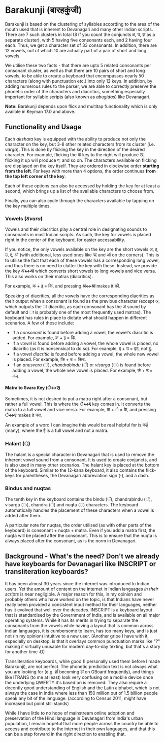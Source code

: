 # Barakunji (बारहकुंजी)
Barakunji is based on the clustering of syllables according to the area of the mouth used that is inherent to Devanagari and many other Indian scripts. There are 7 such clusters in total (8 if you count the conjuncts क्ष, त्र, ज्ञ as a separate cluster), with 5 having five consonants each, and 2 having four each. Thus, we get a character set of 33 consonants. In addition, there are 12 vowels, out of which 10 are actually part of a pair of short and long vowels.

We utilise these two facts - that there are upto 5 related consonants per consonant cluster, as well as that there are 10 pairs of short and long vowels, to be able to create a keyboard that encompasses nearly 50 characters (along with punctuation etc.) into only 12 keys. In addition, by adding numerous rules to the parser, we are able to correctly preserve the phonetic order of the characters and diacritics, something especially important for syllabic scripts (also known as *abugidas*) like Devanagari.

**Note:** Barakunji depends upon flick and multitap functionality which is only availble in Keyman 17.0 and above.


## Functionality and Usage
Each *akshara* key is equipped with the ability to produce not only the character on the key, but 3-8 other related characters from its cluster (i.e. *varga*). This is done by flicking the key in the direction of the desired character. For example, flicking the क key to the right will produce ख, flicking it up will produce ग, and so on. The characters available on flicking are displayed on the key itself. They are ordered in clockwise order **starting from the left**. For keys with more than 4 options, the order continues **from the top left corner of the key**.

Each of these options can also be accessed by holding the key for at least a second, which brings up a list of the available characters to choose from.

Finally, you can also cycle through the characters available by tapping on the key multiple times.

### Vowels (*Svara*)
Vowels and their diacritics play a central role in designating sounds to consonants in most Indian scripts. As such, the key for vowels is placed right in the center of the keyboard, for easier accessability.

If you notice, the only vowels available on the key are the short vowels अ, इ, उ, ए, ओ (with additional, less used ones like ऋ and ऑ on the corners). This is to utilise the fact that each of these vowels has a corresponding long vowel, and thus there is no need to clutter the key with these. Instead, we provide the key **अ↔आ** which converts short vowels to long vowels and vice versa. This also works on their matras (diacritics).

For example, क + इ = कि, and pressing **अ↔आ** makes it की.

Speaking of diacritics, all the vowels have the corresponding diacritics as their output when a consonant is found as the previous character (except अ, which outputs the ा diacritic, as each consonant has the अ sound by default and ा is probably one of the most frequently used matras). The keyboard has rules in place to dictate what should happen in different scenarios. A few of these include:
- If a *consonant* is found before adding a vowel, the vowel's diacritic is added. For example, क + इ = कि.
- If a *vowel* is found before adding a vowel, the whole vowel is placed, no diacritic (as it is nonsensical to do so). For example, इ + उ = इउ, not इु.
- If a *vowel diacritic* is found before adding a vowel, the whole new vowel is placed. For example, कि + उ = किउ.
- If an *anusvara* (ं), *chandrabindu* (ँ) or *visarga* (ः) is found before adding a vowel, the whole new vowel is placed. For example, कं + उ = कंउ.

#### Matra to Svara Key (े↔ए)
Sometimes, it is not desired to put a matra right after a consonant, but rather a full vowel. This is where the **े↔ए** key comes in. It converts the matra to a full vowel and vice versa. For example, क + े = के, and pressing **े↔ए** makes it कए.

An example of a word I can imagine this would be real helpful for is कई (many), where the ई is a full vowel and not a matra.

### Halant (्)
The halant is a special character in Devanagari that is used to remove the inherent vowel sound from a consonant. It is used to create conjuncts, and is also used in many other scenarios. The halant key is placed at the bottom of the keyboard. Similar to the 12-kana keyboard, it also contains the flick-keys for parentheses, the Devanagari abbreviation sign (॰), and a dash.

### Bindus and nuqtas
The tenth key in the keyboard contains the bindu (ँ), chandrabindu (ं), visarga (ः), chandra (ॅ) and nuqta (़) characters. The keyboard automatically handles the placement of these characters when a vowel is added after them.

A particular note for nuqtas, the order utilised (as with other parts of the keyboard) is consonant + nuqta + matra. Even if you add a matra first, the nuqta will be placed after the consonant. This is to ensure that the nuqta is always placed after the consonant, as is the norm in Devanagari.

## Background - What's the need? Don't we already have keyboards for Devanagari like INSCRIPT or transliteration keyboards?
It has been almost 30 years since the internet was introduced to Indian users. Yet the amount of content on the internet in Indian languages *in their scripts* is near negligible. A major reason for this, in my opinion and probably others who have worked on the topic, is that Indians have never really been provided a consistent input method for their languages, neither has it evolved that well over the decades.
INSCRIPT is a keyboard layout that is standardised by the Government of India, and is available on all major operating systems. While it has its merits in trying to separate the consonants from the vowels while having a layout that is common across Indian languages, it is cumbersome to learn, has too many keys, and is just not (in my opinion) intuitive to a new user. (Another gripe I have with it, especially on desktop, is that it overlays common punctuation marks like "?" making it virtually unusable for modern day-to-day texting, but that's a story for another time :D)

Transliteration keyboards, while good (I personally used them before I made Barakunji), are not perfect. The phonetic predicition text is not always what you are looking for (e.g. हाँ becoming हां on GBoard frequently), and things like ITRANS (to me at least) look very confusing on a mobile device once the underlying QWERTY it's based on is removed. They also require a decently good understanding of English and the Latin alphabet, which is not always the case in India where less than 150 million out of 1.5 billion people speak any bit of the language. (according to Census 2011, might have increased but point still stands)

While I have little to no hope of mainstream online adoption and preservation of the Hindi language in Devanagari from India's urban population, I remain hopeful that more people across the country be able to access and contribute to the internet in their own languages, and that this can be a step forward in the right direction to enabling that.

